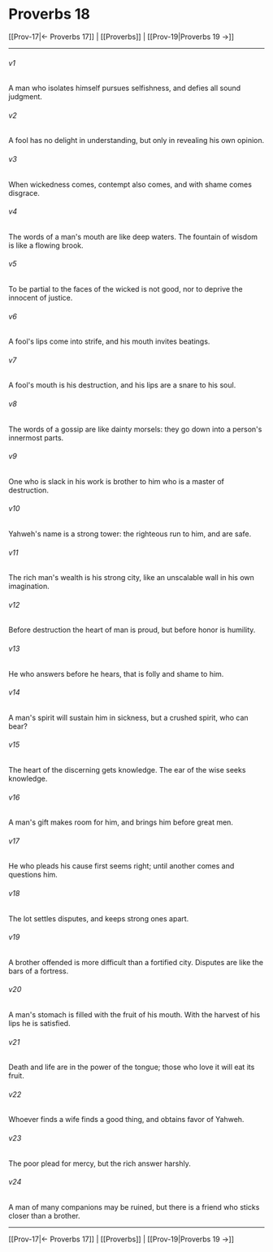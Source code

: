 # Proverbs 18

[[Prov-17|← Proverbs 17]] | [[Proverbs]] | [[Prov-19|Proverbs 19 →]]
***



###### v1 
A man who isolates himself pursues selfishness, and defies all sound judgment. 

###### v2 
A fool has no delight in understanding, but only in revealing his own opinion. 

###### v3 
When wickedness comes, contempt also comes, and with shame comes disgrace. 

###### v4 
The words of a man's mouth are like deep waters. The fountain of wisdom is like a flowing brook. 

###### v5 
To be partial to the faces of the wicked is not good, nor to deprive the innocent of justice. 

###### v6 
A fool's lips come into strife, and his mouth invites beatings. 

###### v7 
A fool's mouth is his destruction, and his lips are a snare to his soul. 

###### v8 
The words of a gossip are like dainty morsels: they go down into a person's innermost parts. 

###### v9 
One who is slack in his work is brother to him who is a master of destruction. 

###### v10 
Yahweh's name is a strong tower: the righteous run to him, and are safe. 

###### v11 
The rich man's wealth is his strong city, like an unscalable wall in his own imagination. 

###### v12 
Before destruction the heart of man is proud, but before honor is humility. 

###### v13 
He who answers before he hears, that is folly and shame to him. 

###### v14 
A man's spirit will sustain him in sickness, but a crushed spirit, who can bear? 

###### v15 
The heart of the discerning gets knowledge. The ear of the wise seeks knowledge. 

###### v16 
A man's gift makes room for him, and brings him before great men. 

###### v17 
He who pleads his cause first seems right; until another comes and questions him. 

###### v18 
The lot settles disputes, and keeps strong ones apart. 

###### v19 
A brother offended is more difficult than a fortified city. Disputes are like the bars of a fortress. 

###### v20 
A man's stomach is filled with the fruit of his mouth. With the harvest of his lips he is satisfied. 

###### v21 
Death and life are in the power of the tongue; those who love it will eat its fruit. 

###### v22 
Whoever finds a wife finds a good thing, and obtains favor of Yahweh. 

###### v23 
The poor plead for mercy, but the rich answer harshly. 

###### v24 
A man of many companions may be ruined, but there is a friend who sticks closer than a brother.

***
[[Prov-17|← Proverbs 17]] | [[Proverbs]] | [[Prov-19|Proverbs 19 →]]
